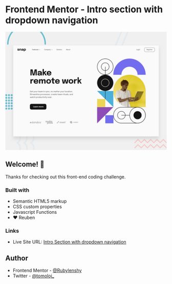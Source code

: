# Frontend Mentor - Intro section with dropdown navigation

![Design preview for the Intro section with dropdown navigation coding challenge](assets/design/desktop-preview.jpg)

## Welcome! 👋

Thanks for checking out this front-end coding challenge.

### Built with

- Semantic HTML5 markup
- CSS custom properties
- Javascript Functions
- ❤️ Reuben

### Links

- Live Site URL: [Intro Section with dropdown navigation]()

## Author

- Frontend Mentor - [@Rubylenshy](https://www.frontendmentor.io/profile/Rubylenshy)
- Twitter - [@tomoloj_](https://www.twitter.com/tomoloj_)
